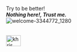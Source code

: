 Try to be better!<br/>
***Nothing here!, Trust me.***<br/>
![welcome-3344772_1280](https://user-images.githubusercontent.com/83394467/202756806-c1873742-f2e9-4de7-8dfb-c89a0079383b.jpg)<br/>
<br/>

<a href="https://www.facebook.com/chollsak/" rel="nofollow"><img align="center" src="https://raw.githubusercontent.com/rahuldkjain/github-profile-readme-generator/master/src/images/icons/Social/facebook.svg" alt="khris bharmmano" height="30" width="40" style="max-width: 100%;"></a>

